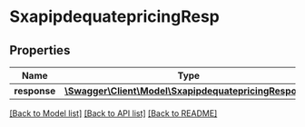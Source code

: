 # SxapipdequatepricingResp

## Properties
Name | Type | Description | Notes
------------ | ------------- | ------------- | -------------
**response** | [**\Swagger\Client\Model\SxapipdequatepricingResponse**](SxapipdequatepricingResponse.md) |  | [optional] 

[[Back to Model list]](../README.md#documentation-for-models) [[Back to API list]](../README.md#documentation-for-api-endpoints) [[Back to README]](../README.md)


